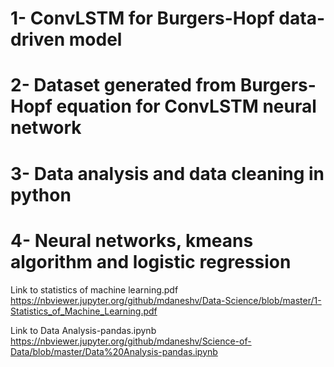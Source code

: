 # 1- ConvLSTM for Burgers-Hopf data-driven model
# 2- Dataset generated from Burgers-Hopf equation for ConvLSTM neural network
# 3- Data analysis and data cleaning in python
# 4- Neural networks, kmeans algorithm and logistic regression 

Link to statistics of machine learning.pdf
https://nbviewer.jupyter.org/github/mdaneshv/Data-Science/blob/master/1-Statistics_of_Machine_Learning.pdf

Link to Data Analysis-pandas.ipynb
https://nbviewer.jupyter.org/github/mdaneshv/Science-of-Data/blob/master/Data%20Analysis-pandas.ipynb
